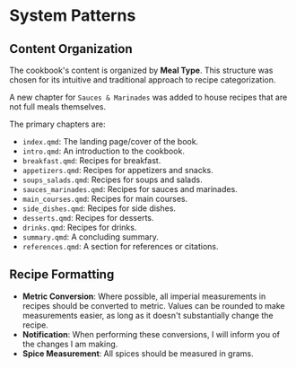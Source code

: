 # System Patterns

## Content Organization

The cookbook's content is organized by **Meal Type**. This structure was chosen for its intuitive and traditional approach to recipe categorization.

A new chapter for `Sauces & Marinades` was added to house recipes that are not full meals themselves.

The primary chapters are:

- `index.qmd`: The landing page/cover of the book.
- `intro.qmd`: An introduction to the cookbook.
- `breakfast.qmd`: Recipes for breakfast.
- `appetizers.qmd`: Recipes for appetizers and snacks.
- `soups_salads.qmd`: Recipes for soups and salads.
- `sauces_marinades.qmd`: Recipes for sauces and marinades.
- `main_courses.qmd`: Recipes for main courses.
- `side_dishes.qmd`: Recipes for side dishes.
- `desserts.qmd`: Recipes for desserts.
- `drinks.qmd`: Recipes for drinks.
- `summary.qmd`: A concluding summary.
- `references.qmd`: A section for references or citations.

## Recipe Formatting

*   **Metric Conversion**: Where possible, all imperial measurements in recipes should be converted to metric. Values can be rounded to make measurements easier, as long as it doesn't substantially change the recipe.
*   **Notification**: When performing these conversions, I will inform you of the changes I am making.
*   **Spice Measurement**: All spices should be measured in grams.